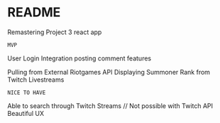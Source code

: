 # README

Remastering Project 3 react app


    MVP


User Login Integration 
posting comment features 

Pulling from External Riotgames API
Displaying Summoner Rank from Twitch Livestreams




    NICE TO HAVE
Able to search through Twitch Streams // Not possible with Twitch API
Beautiful UX

